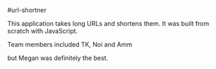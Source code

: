 #url-shortner

This application takes long URLs and shortens them. It was built from scratch with JavaScript.

Team members included TK, Noi and Amm

but Megan was definitely the best.